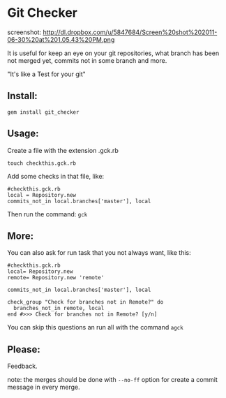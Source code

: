 Git Checker
===========
screenshot: http://dl.dropbox.com/u/5847684/Screen%20shot%202011-06-30%20at%201.05.43%20PM.png

It is useful for keep an eye on your git repositories, what branch has been not merged yet, commits not in some branch and more.

"It's like a Test for your git"

Install:
--------

`gem install git_checker`

Usage:
------

Create a file with the extension .gck.rb

    touch checkthis.gck.rb

Add some checks in that file, like:

    #checkthis.gck.rb
    local = Repository.new
    commits_not_in local.branches['master'], local

Then run the command: 
`gck`

More:
-----

You can also ask for run task that you not always want, like this:

    #checkthis.gck.rb
    local= Repository.new
    remote= Repository.new 'remote'

    commits_not_in local.branches['master'], local

    check_group "Check for branches not in Remote?" do
      branches_not_in remote, local
    end #>>> Check for branches not in Remote? [y/n]

You can skip this questions an run all with the command `agck`

Please:
-------
Feedback.

note: the merges should be done with `--no-ff` option for create a commit message in every merge.